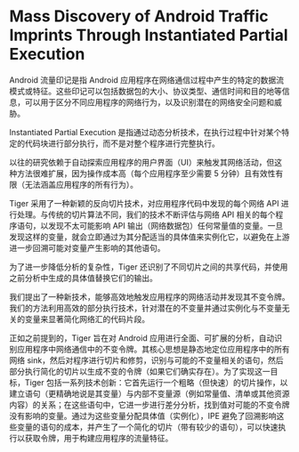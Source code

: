 # Mass Discovery of Android Traffic Imprints Through Instantiated Partial Execution

Android 流量印记是指 Android 应用程序在网络通信过程中产生的特定的数据流模式或特征。这些印记可以包括数据包的大小、协议类型、通信时间和目的地等信息，可以用于区分不同应用程序的网络行为，以及识别潜在的网络安全问题和威胁。

Instantiated Partial Execution 是指通过动态分析技术，在执行过程中针对某个特定的代码块进行部分执行，而不是对整个程序进行完整执行。

以往的研究依赖于自动探索应用程序的用户界面（UI）来触发其网络活动，但这种方法很难扩展，因为操作成本高（每个应用程序至少需要 5 分钟）且有效性有限（无法涵盖应用程序的所有行为）。

Tiger 采用了一种新颖的反向切片技术，对应用程序代码中发现的每个网络 API 进行处理。与传统的切片算法不同，我们的技术不断评估与网络 API 相关的每个程序语句，以发现不太可能影响 API 输出（网络数据包）任何常量值的变量。一旦发现这样的变量，就会立即通过为其分配适当的具体值来实例化它，以避免在上游进一步回溯可能对变量产生影响的其他语句。

为了进一步降低分析的复杂性，Tiger 还识别了不同切片之间的共享代码，并使用之前分析中生成的具体值替换它们的输出。

我们提出了一种新技术，能够高效地触发应用程序的网络活动并发现其不变令牌。我们的方法利用高效的部分执行技术，针对潜在的不变量并通过实例化与不变量无关的变量来显著简化网络汇的代码片段。

正如之前提到的，Tiger 旨在对 Android 应用进行全面、可扩展的分析，自动识别应用程序中网络通信中的不变令牌。其核心思想是静态地定位应用程序中的所有网络 sink，然后对程序进行切片和修剪，识别与可能的不变量相关的语句，然后部分执行简化的切片以生成不变的令牌（如果它们确实存在）。为了实现这一目标，Tiger 包括一系列技术创新：它首先运行一个粗略（但快速）的切片操作，以建立语句（更精确地说是其变量）与内部不变量源（例如常量值、清单或其他资源内容）的关系；在这些语句中，它进一步进行差分分析，找到值对可能的不变令牌没有影响的变量。通过为这些变量分配具体值（实例化），IPE 避免了回溯影响这些变量的语句的成本，并产生了一个简化的切片（带有较少的语句），可以快速执行以获取令牌，用于构建应用程序的流量特征。

